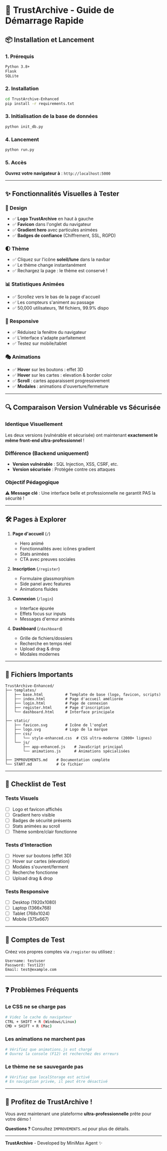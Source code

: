 # 🚀 TrustArchive - Guide de Démarrage Rapide

## 📦 Installation et Lancement

### 1. Prérequis
```bash
Python 3.8+
Flask
SQLite
```

### 2. Installation
```bash
cd TrustArchive-Enhanced
pip install -r requirements.txt
```

### 3. Initialisation de la base de données
```bash
python init_db.py
```

### 4. Lancement
```bash
python run.py
```

### 5. Accès
**Ouvrez votre navigateur à** : `http://localhost:5000`

---

## ✨ Fonctionnalités Visuelles à Tester

### 🎨 Design
- ✅ **Logo TrustArchive** en haut à gauche
- ✅ **Favicon** dans l'onglet du navigateur
- ✅ **Gradient hero** avec particules animées
- ✅ **Badges de confiance** (Chiffrement, SSL, RGPD)

### 🌓 Thème
- ✅ Cliquez sur l'icône **soleil/lune** dans la navbar
- ✅ Le thème change instantanément
- ✅ Rechargez la page : le thème est conservé !

### 📊 Statistiques Animées
- ✅ Scrollez vers le bas de la page d'accueil
- ✅ Les compteurs s'animent au passage
- ✅ 50,000 utilisateurs, 1M fichiers, 99.9% dispo

### 📱 Responsive
- ✅ Réduisez la fenêtre du navigateur
- ✅ L'interface s'adapte parfaitement
- ✅ Testez sur mobile/tablet

### 🎭 Animations
- ✅ **Hover** sur les boutons : effet 3D
- ✅ **Hover** sur les cartes : elevation & border color
- ✅ **Scroll** : cartes apparaissent progressivement
- ✅ **Modales** : animations d'ouverture/fermeture

---

## 🔍 Comparaison Version Vulnérable vs Sécurisée

### Identique Visuellement
Les deux versions (vulnérable et sécurisée) ont maintenant **exactement le même front-end ultra-professionnel** !

### Différence (Backend uniquement)
- **Version vulnérable** : SQL Injection, XSS, CSRF, etc.
- **Version sécurisée** : Protégée contre ces attaques

### Objectif Pédagogique
⚠️ **Message clé** : Une interface belle et professionnelle ne garantit PAS la sécurité !

---

## 🛠️ Pages à Explorer

1. **Page d'accueil** (`/`)
   - Hero animé
   - Fonctionnalités avec icônes gradient
   - Stats animées
   - CTA avec preuves sociales

2. **Inscription** (`/register`)
   - Formulaire glassmorphism
   - Side panel avec features
   - Animations fluides

3. **Connexion** (`/login`)
   - Interface épurée
   - Effets focus sur inputs
   - Messages d'erreur animés

4. **Dashboard** (`/dashboard`)
   - Grille de fichiers/dossiers
   - Recherche en temps réel
   - Upload drag & drop
   - Modales modernes

---

## 📝 Fichiers Importants

```
TrustArchive-Enhanced/
├── templates/
│   ├── base.html          # Template de base (logo, favicon, scripts)
│   ├── index.html         # Page d'accueil améliorée
│   ├── login.html         # Page de connexion
│   ├── register.html      # Page d'inscription
│   └── dashboard.html     # Interface principale
│
├── static/
│   ├── favicon.svg        # Icône de l'onglet
│   ├── logo.svg           # Logo de la marque
│   ├── css/
│   │   └── style-enhanced.css  # CSS ultra-moderne (2000+ lignes)
│   └── js/
│       ├── app-enhanced.js    # JavaScript principal
│       └── animations.js      # Animations spécialisées
│
├── IMPROVEMENTS.md    # Documentation complète
└── START.md           # Ce fichier
```

---

## 🎯 Checklist de Test

### Tests Visuels
- [ ] Logo et favicon affichés
- [ ] Gradient hero visible
- [ ] Badges de sécurité présents
- [ ] Stats animées au scroll
- [ ] Thème sombre/clair fonctionne

### Tests d'Interaction
- [ ] Hover sur boutons (effet 3D)
- [ ] Hover sur cartes (elevation)
- [ ] Modales s'ouvrent/ferment
- [ ] Recherche fonctionne
- [ ] Upload drag & drop

### Tests Responsive
- [ ] Desktop (1920x1080)
- [ ] Laptop (1366x768)
- [ ] Tablet (768x1024)
- [ ] Mobile (375x667)

---

## 👥 Comptes de Test

Créez vos propres comptes via `/register` ou utilisez :

```
Username: testuser
Password: Test123!
Email: test@example.com
```

---

## ❓ Problèmes Fréquents

### Le CSS ne se charge pas
```bash
# Videz le cache du navigateur
CTRL + SHIFT + R (Windows/Linux)
CMD + SHIFT + R (Mac)
```

### Les animations ne marchent pas
```bash
# Vérifiez que animations.js est chargé
# Ouvrez la console (F12) et recherchez des erreurs
```

### Le thème ne se sauvegarde pas
```bash
# Vérifiez que localStorage est activé
# En navigation privée, il peut être désactivé
```

---

## 🎉 Profitez de TrustArchive !

Vous avez maintenant une plateforme **ultra-professionnelle** prête pour votre démo !

**Questions ?** Consultez `IMPROVEMENTS.md` pour plus de détails.

---

**TrustArchive** - Developed by MiniMax Agent ✨
